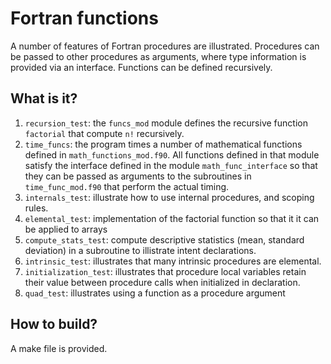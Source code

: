 Fortran functions
=================

A number of features of Fortran procedures are illustrated.  Procedures
can be passed to other procedures as arguments, where type information is
provided via an interface.  Functions can be defined recursively.

What is it?
-----------
1. `recursion_test`: the `funcs_mod` module defines the recursive function
    `factorial` that compute `n!` recursively.
1. `time_funcs`: the program times a number of mathematical functions
    defined in `math_functions_mod.f90`.  All functions defined in that
    module satisfy the interface defined in the module 
    `math_func_interface` so that they can be passed as arguments to
    the subroutines in `time_func_mod.f90` that perform the actual timing.
1. `internals_test`: illustrate how to use internal procedures, and
    scoping rules.
1. `elemental_test`: implementation of the factorial function so that it
    it can be applied to arrays
1. `compute_stats_test`: compute descriptive statistics (mean, standard
    deviation) in a subroutine to illistrate intent declarations.
1. `intrinsic_test`: illustrates that many intrinsic procedures are
    elemental.
1. `initialization_test`: illustrates that procedure local variables
    retain their value between procedure calls when initialized in
    declaration.
1. `quad_test`: illustrates using a function as a procedure argument

How to build?
-------------
A make file is provided.
